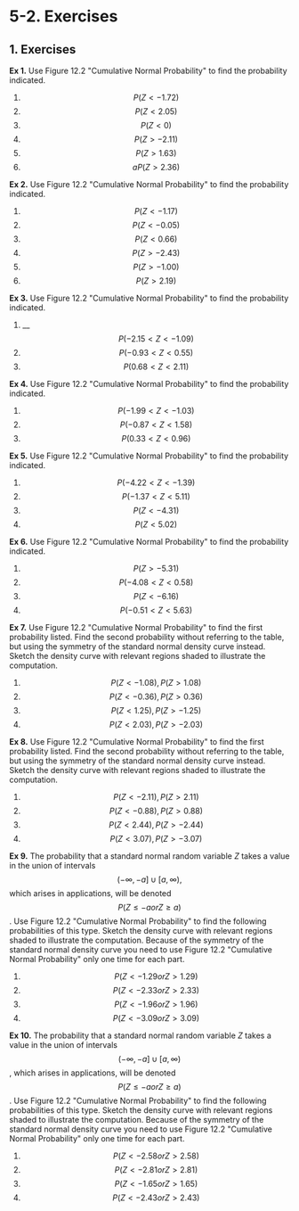 # 5-2. Exercises

## 1. Exercises

**Ex 1.** Use Figure 12.2 "Cumulative Normal Probability" to find the probability indicated.

1. $$P(Z < −1.72)$$ 
2. $$P(Z < 2.05)$$ 
3. $$P(Z < 0)$$ 
4. $$P(Z > −2.11)$$ 
5. $$P(Z > 1.63)$$ 
6. $$aP(Z > 2.36)$$ 

**Ex 2.** Use Figure 12.2 "Cumulative Normal Probability" to find the probability indicated.

1. $$P(Z < −1.17)$$ 
2. $$P(Z < −0.05)$$ 
3. $$P(Z < 0.66)$$ 
4. $$P(Z > −2.43)$$ 
5. $$P(Z > −1.00)$$ 
6. $$P(Z > 2.19)$$ 

**Ex 3.** Use Figure 12.2 "Cumulative Normal Probability" to find the probability indicated.

1. \_\_$$P(−2.15 < Z < −1.09) $$ 
2. $$P(−0.93 < Z < 0.55)$$ 
3. $$P(0.68 < Z < 2.11)$$ 

**Ex 4.** Use Figure 12.2 "Cumulative Normal Probability" to find the probability indicated.

1. $$P(−1.99 < Z < −1.03)$$ 
2. $$P(−0.87 < Z < 1.58)$$ 
3. $$P(0.33 < Z < 0.96)$$ 

**Ex 5.** Use Figure 12.2 "Cumulative Normal Probability" to find the probability indicated.

1. $$P(−4.22 < Z < −1.39)$$ 
2. $$P(−1.37 < Z < 5.11)$$ 
3. $$P(Z < −4.31)$$ 
4. $$P(Z < 5.02)$$ 

**Ex 6.** Use Figure 12.2 "Cumulative Normal Probability" to find the probability indicated.

1. $$P(Z > −5.31)$$ 
2. $$P(−4.08 < Z < 0.58)$$ 
3. $$P(Z < −6.16)$$ 
4. $$P(−0.51 < Z < 5.63)$$ 

**Ex 7.** Use Figure 12.2 "Cumulative Normal Probability" to find the first probability listed. Find the second probability without referring to the table, but using the symmetry of the standard normal density curve instead. Sketch the density curve with relevant regions shaded to illustrate the computation.

1. $$P(Z < −1.08), P(Z > 1.08)$$ 
2. $$P(Z < −0.36), P(Z > 0.36)$$ 
3. $$P(Z < 1.25), P(Z > −1.25)$$ 
4. $$P(Z < 2.03), P(Z > −2.03)$$ 

**Ex 8.** Use Figure 12.2 "Cumulative Normal Probability" to find the first probability listed. Find the second probability without referring to the table, but using the symmetry of the standard normal density curve instead. Sketch the density curve with relevant regions shaded to illustrate the computation.

1. $$P(Z < −2.11), P(Z > 2.11)$$ 
2. $$P(Z < −0.88), P(Z > 0.88)$$ 
3. $$P(Z < 2.44), P(Z > −2.44)$$ 
4. $$P(Z < 3.07), P(Z > −3.07)$$ 

**Ex 9.** The probability that a standard normal random variable _Z_ takes a value in the union of intervals $$(−∞, −a] ∪ [a, ∞),$$ which arises in applications, will be denoted $$P(Z ≤ −a or Z ≥ a)$$ . Use Figure 12.2 "Cumulative Normal Probability" to find the following probabilities of this type. Sketch the density curve with relevant regions shaded to illustrate the computation. Because of the symmetry of the standard normal density curve you need to use Figure 12.2 "Cumulative Normal Probability" only one time for each part.

1. $$P(Z < −1.29 or Z > 1.29)$$ 
2. $$P(Z < −2.33 or Z > 2.33)$$ 
3. $$P(Z < −1.96 or Z > 1.96)$$ 
4. $$P(Z < −3.09 or Z > 3.09)$$ 

**Ex 10.** The probability that a standard normal random variable _Z_ takes a value in the union of intervals $$(−∞, −a] ∪ [a, ∞)$$ , which arises in applications, will be denoted $$ P(Z ≤ −a or Z ≥ a)$$ . Use Figure 12.2 "Cumulative Normal Probability" to find the following probabilities of this type. Sketch the density curve with relevant regions shaded to illustrate the computation. Because of the symmetry of the standard normal density curve you need to use Figure 12.2 "Cumulative Normal Probability" only one time for each part.

1. $$P(Z < −2.58 or Z > 2.58)$$ 
2. $$P(Z < −2.81 or Z > 2.81)$$ 
3. $$P(Z < −1.65 or Z > 1.65)$$ 
4. $$P(Z < −2.43 or Z > 2.43)$$ 

